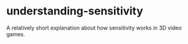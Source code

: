 # understanding-sensitivity
 A relatively short explanation about how sensitivity works in 3D video games.
